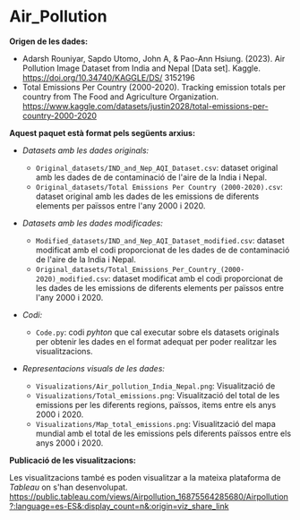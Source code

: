# Air_Pollution

**Origen de les dades:**
- Adarsh Rouniyar, Sapdo Utomo, John A, & Pao-Ann Hsiung. (2023). Air Pollution Image Dataset from India and Nepal [Data set]. Kaggle. https://doi.org/10.34740/KAGGLE/DS/ 3152196
- Total Emissions Per Country (2000-2020). Tracking emission totals per country from The Food and Agriculture Organization. https://www.kaggle.com/datasets/justin2028/total-emissions-per-country-2000-2020

**Aquest paquet està format pels següents arxius:**

- _Datasets amb les dades originals:_

  - `Original_datasets/IND_and_Nep_AQI_Dataset.csv`: dataset original amb les dades de de contaminació de l'aire de la India i Nepal.
  - `Original_datasets/Total Emissions Per Country (2000-2020).csv`: dataset original amb les dades de les emissions de diferents elements per païssos entre l'any 2000 i 2020.

- _Datasets amb les dades modificades:_

  - `Modified_datasets/IND_and_Nep_AQI_Dataset_modified.csv`: dataset modificat amb el codi proporcionat de les dades de de contaminació de l'aire de la India i Nepal.
  - `Original_datasets/Total_Emissions_Per_Country_(2000-2020)_modified.csv`: dataset modificat amb el codi proporcionat de les dades de les emissions de diferents elements per païssos entre l'any 2000 i 2020.
  
- _Codi:_

  - `Code.py`: codi _pyhton_ que cal executar sobre els datasets originals per obtenir les dades en el format adequat per poder realitzar les visualitzacions.

- _Representacions visuals de les dades:_

  - `Visualizations/Air_pollution_India_Nepal.png`: Visualització de
  - `Visualizations/Total_emissions.png`: Visualització del total de les emissions per les diferents regions, païssos, items entre els anys 2000 i 2020.
  - `Visualizations/Map_total_emissions.png`: Visualització del mapa mundial amb el total de les emissions pels diferents païssos entre els anys 2000 i 2020.

**Publicació de les visualitzacions:**

Les visualitzacions també es poden visualitzar a la mateixa plataforma de _Tableau_ on s'han desenvolupat.
https://public.tableau.com/views/Airpollution_16875564285680/Airpollution?:language=es-ES&:display_count=n&:origin=viz_share_link
